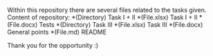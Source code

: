 Within this repository there are several files related to the tasks given.
Content of repository:
*(Directory) Task I + II
    *(File.xlsx) Task I + II 
    *(File.docx) Tests
*(Directory) Task III
    *(File.xlsx) Task III
*(File.docx) General points
*(File.md) README

Thank you for the opportunity :)
